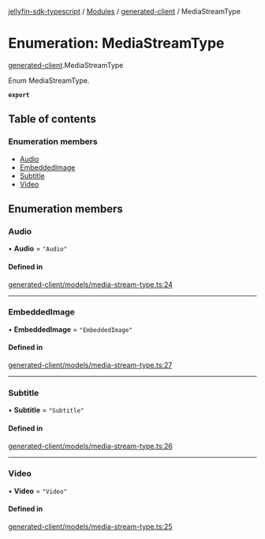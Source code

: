 [jellyfin-sdk-typescript](../README.md) / [Modules](../modules.md) / [generated-client](../modules/generated_client.md) / MediaStreamType

# Enumeration: MediaStreamType

[generated-client](../modules/generated_client.md).MediaStreamType

Enum MediaStreamType.

**`export`**

## Table of contents

### Enumeration members

- [Audio](generated_client.MediaStreamType.md#audio)
- [EmbeddedImage](generated_client.MediaStreamType.md#embeddedimage)
- [Subtitle](generated_client.MediaStreamType.md#subtitle)
- [Video](generated_client.MediaStreamType.md#video)

## Enumeration members

### Audio

• **Audio** = `"Audio"`

#### Defined in

[generated-client/models/media-stream-type.ts:24](https://github.com/thornbill/jellyfin-sdk-typescript/blob/e4df7f8/src/generated-client/models/media-stream-type.ts#L24)

___

### EmbeddedImage

• **EmbeddedImage** = `"EmbeddedImage"`

#### Defined in

[generated-client/models/media-stream-type.ts:27](https://github.com/thornbill/jellyfin-sdk-typescript/blob/e4df7f8/src/generated-client/models/media-stream-type.ts#L27)

___

### Subtitle

• **Subtitle** = `"Subtitle"`

#### Defined in

[generated-client/models/media-stream-type.ts:26](https://github.com/thornbill/jellyfin-sdk-typescript/blob/e4df7f8/src/generated-client/models/media-stream-type.ts#L26)

___

### Video

• **Video** = `"Video"`

#### Defined in

[generated-client/models/media-stream-type.ts:25](https://github.com/thornbill/jellyfin-sdk-typescript/blob/e4df7f8/src/generated-client/models/media-stream-type.ts#L25)

